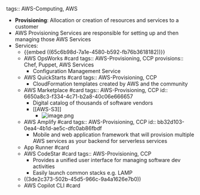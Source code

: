 tags:: AWS-Computing, AWS
- **Provisioning**: Allocation or creation of resources and services to a customer
- AWS Provisioning Services are responsible for setting up and then managing those AWS Services
- Services:
	- {{embed ((65c6b98d-7a1e-4580-b592-fb76b3618182))}}
	- AWS OpsWorks #card
	  tags:: AWS-Provisioning, CCP
	  provisions:: Chef, Puppet, AWS Services
		- Configuration Management Service
	- AWS QuickStarts #card
	  tags:: AWS-Provisioning, CCP
		- CloudFormation templates created by AWS and the community
	- AWS Marketplace #card
	  tags:: AWS-Provisioning, CCP
	  id:: 6650a8c3-f334-4c71-b2a8-40c06e666657
		- Digital catalog of thousands of software vendors
		- [[AWS-S3]]
			- ![image.png](../assets/image_1718298850754_0.png)
	- AWS Amplify #card 
	  tags:: AWS-Provisioning, CCP
	  id:: bb32d103-0ea4-4b1d-ae5c-dfc0ab86fbdf
		- Mobile and web application framework that will provision multiple AWS services as your backend for serverless services
	- App Runner #card
	- AWS CodeStar #card
	  tags:: AWS-Provisioning, CCP
		- Provides a unified user interface for managing software dev activities
		- Easily launch common stacks e.g. LAMP
	- ((3de2c373-502b-45d5-966c-9a4a1626e7b0))
	- AWS Copilot CLI #card